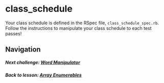 # class_schedule
Your class schedule is defined in the RSpec file, `class_schedule_spec.rb`. Follow the instructions to manipulate your class schedule to each test passes! 

## Navigation  
##### Next challenge: [Word Manipulator](https://github.com/Coderdotnew/intro_web_apps_dgm/tree/master/05_class/02_array_enumerables/code/04_word_manipulator)  
##### Back to lesson: [Array Enumerables](https://github.com/Coderdotnew/intro_web_apps_dgm/tree/master/05_class/02_array_enumerables)   